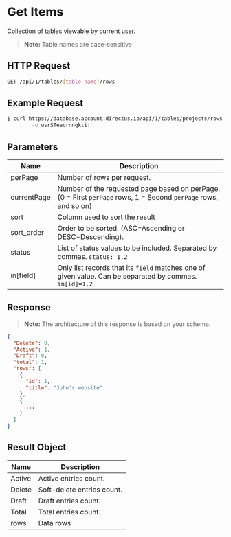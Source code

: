 # Get Items

Collection of tables viewable by current user.

> **Note:** Table names are case-sensitive

## HTTP Request

```bash
GET /api/1/tables/[table-name]/rows
```

## Example Request

```bash
$ curl https://database.account.directus.io/api/1/tables/projects/rows \
        -u usrSTeeornngkti:
```

## Parameters

Name        | Description
----------- | ------------
perPage     | Number of rows per request.
currentPage | Number of the requested page based on perPage. (0 = First `perPage` rows, 1 = Second `perPage` rows, and so on)
sort        | Column used to sort the result
sort_order  | Order to be sorted. (ASC=Ascending or DESC=Descending).
status      | List of status values to be included. Separated by commas. `status: 1,2`
in[field]   | Only list records that its `field` matches one of given value. Can be separated by commas. `in[id]=1,2`

## Response

> **Note:** The architecture of this response is based on your schema.

```json
{
  "Delete": 0,
  "Active": 1,
  "Draft": 0,
  "total": 1,
  "rows": [
    {
      "id": 1,
      "title": "John's website"
    },
    {
      ...
    }
  ]
}
```

## Result Object

Name        | Description
----------- | ------------
Active      | Active entries count.
Delete      | Soft-delete entries count.
Draft       | Draft entries count.
Total       | Total entries count.
rows        | Data rows
